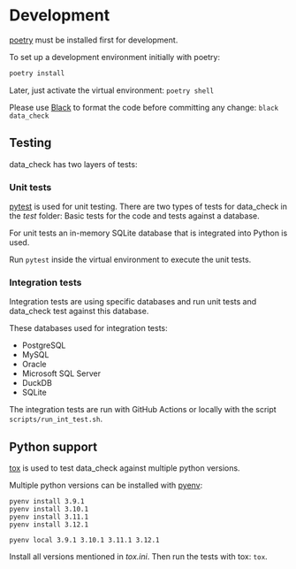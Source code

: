 # Development

[poetry](https://python-poetry.org/) must be installed first for development.

To set up a development environment initially with poetry:

```bash
poetry install
```

Later, just activate the virtual environment: `poetry shell`

Please use [Black](https://github.com/psf/black) to format the code before committing any change: `black data_check`

## Testing

data_check has two layers of tests:

### Unit tests

[pytest](https://pytest.org/) is used for unit testing. There are two types of tests for data_check in the _test_ folder: Basic tests for the code and tests against a database.

For unit tests an in-memory SQLite database that is integrated into Python is used.

Run `pytest` inside the virtual environment to execute the unit tests.

### Integration tests

Integration tests are using specific databases and run unit tests and data_check test against this database.

These databases used for integration tests:

- PostgreSQL
- MySQL
- Oracle
- Microsoft SQL Server
- DuckDB
- SQLite

The integration tests are run with GitHub Actions or locally with the script `scripts/run_int_test.sh`.

## Python support

[tox](https://github.com/tox-dev/tox) is used to test data_check against multiple python versions.

Multiple python versions can be installed with [pyenv](https://github.com/pyenv/pyenv):

```
pyenv install 3.9.1
pyenv install 3.10.1
pyenv install 3.11.1
pyenv install 3.12.1

pyenv local 3.9.1 3.10.1 3.11.1 3.12.1
```

Install all versions mentioned in _tox.ini_. Then run the tests with tox: `tox`.
